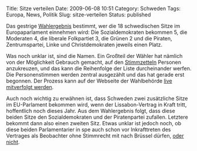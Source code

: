 Title: Sitze verteilen
Date: 2009-06-08 10:51
Category: Schweden
Tags: Europa, News, Politik
Slug: sitze-verteilen
Status: published

Das gestrige
[Wahlergebnis](http://www.fiket.de/2009/06/07/schweden-waehlt-eu-freundlich/)
bestimmt, wer die 18 schwedischen Sitze im Europaparlament einnehmen
wird: Die Sozialdemokraten bekommen 5, die Moderaten 4, die liberale
Folkpartiet 3, die Grünen 2 und die Piraten, Zentrumspartei, Linke und
Christdemokraten jeweils einen Platz.

Was noch unklar ist, sind die Namen. Ein Großteil der Wähler hat nämlich
von der Möglichkeit Gebrauch gemacht, auf den
[Stimmzetteln](http://www.fiket.de/2009/06/07/waehlen-gehen/) Personen
anzukreuzen, und das kann die Reihenfolge der Liste durcheinander
werfen. Die Personenstimmen werden zentral ausgezählt und das hat gerade
erst begonnen. Der Prozess kann auf der Webseite der Wahlbehörde [live
mitverfolgt
werden](http://www.val.se/val/ep2009/slutresultat/personroster.html).

Auch noch wichtig zu erwähnen ist, dass Schweden zwei zusätzliche Sitze
im EU-Parlament bekommen wird, wenn der Lissabon-Vertrag in Kraft tritt,
hoffentlich noch dieses Jahr. Aus dem Wahlergebnis folgt, dass diese
beiden Sitze den Sozialdemokraten und der Piratenpartei zufallen.
Letztere bekommt dann also einen zweiten Sitz. Etwas unklar ist jedoch
noch, ob diese beiden Parlamentarier in spe auch schon vor Inkrafttreten
des Vertrages als Beobachter ohne Stimmrecht mit nach Brüssel dürfen,
[oder
nicht](http://rickfalkvinge.se/2009/06/08/en-eller-tva-pirater-till-bryssel/).

